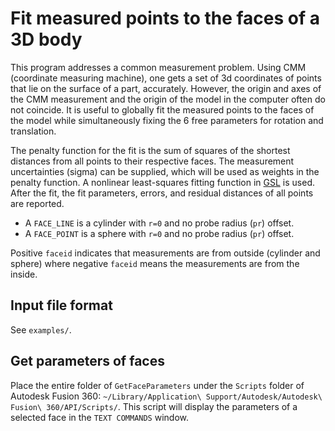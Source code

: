 # Fit measured points to the faces of a 3D body

This program addresses a common measurement problem.  Using CMM (coordinate measuring machine), one gets a set of 3d coordinates of points that lie on the surface of a part, accurately.  However, the origin and axes of the CMM measurement and the origin of the model in the computer often do not coincide.  It is useful to globally fit the measured points to the faces of the model while simultaneously fixing the 6 free parameters for rotation and translation.

The penalty function for the fit is the sum of squares of the shortest distances from all points to their respective faces.  The measurement uncertainties (sigma) can be supplied, which will be used as weights in the penalty function.  A nonlinear least-squares fitting function in [GSL](https://www.gnu.org/software/gsl/) is used.  After the fit, the fit parameters, errors, and residual distances of all points are reported.

  - A `FACE_LINE` is a cylinder with `r=0` and no probe radius (`pr`) offset.
  - A `FACE_POINT` is a sphere with `r=0` and no probe radius (`pr`) offset.

Positive `faceid` indicates that measurements are from outside (cylinder and sphere) where negative `faceid` means the measurements are from the inside.

## Input file format
See `examples/`.

## Get parameters of faces
Place the entire folder of `GetFaceParameters` under the `Scripts` folder of Autodesk Fusion 360: `~/Library/Application\ Support/Autodesk/Autodesk\ Fusion\ 360/API/Scripts/`.  This script will display the parameters of a selected face in the `TEXT COMMANDS` window.
